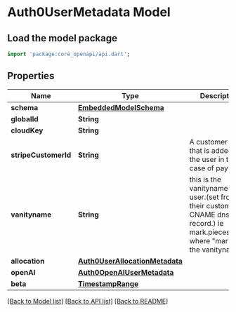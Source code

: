 # Auth0UserMetadata Model

## Load the model package
```dart
import 'package:core_openapi/api.dart';
```

## Properties
Name | Type | Description | Notes
------------ | ------------- | ------------- | -------------
**schema** | [**EmbeddedModelSchema**](EmbeddedModelSchema) |  | [optional] 
**globalId** | **String** |  | 
**cloudKey** | **String** |  | [optional] 
**stripeCustomerId** | **String** | A customer ID that is added to the user in the case of payments | [optional] 
**vanityname** | **String** | this is the vanityname of the user.(set from their custom CNAME dns record.) ie mark.pieces.cloud where \"mark\" is the vanityname. | [optional] 
**allocation** | [**Auth0UserAllocationMetadata**](Auth0UserAllocationMetadata) |  | [optional] 
**openAI** | [**Auth0OpenAIUserMetadata**](Auth0OpenAIUserMetadata) |  | [optional] 
**beta** | [**TimestampRange**](TimestampRange) |  | [optional] 

[[Back to Model list]](../README#documentation-for-models) [[Back to API list]](../README#documentation-for-api-endpoints) [[Back to README]](../README)


